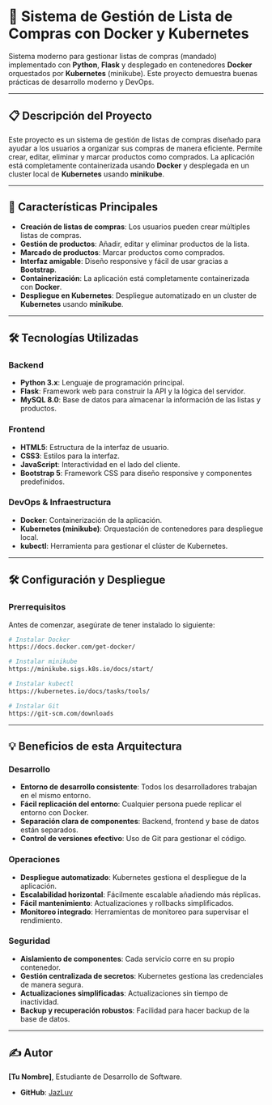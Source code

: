# 🛒 Sistema de Gestión de Lista de Compras con Docker y Kubernetes

Sistema moderno para gestionar listas de compras (mandado) implementado con **Python**, **Flask** y desplegado en contenedores **Docker** orquestados por **Kubernetes** (minikube). Este proyecto demuestra buenas prácticas de desarrollo moderno y DevOps.

---

## 📋 Descripción del Proyecto

Este proyecto es un sistema de gestión de listas de compras diseñado para ayudar a los usuarios a organizar sus compras de manera eficiente. Permite crear, editar, eliminar y marcar productos como comprados. La aplicación está completamente containerizada usando **Docker** y desplegada en un cluster local de **Kubernetes** usando **minikube**.

---

## 🚀 Características Principales

- **Creación de listas de compras**: Los usuarios pueden crear múltiples listas de compras.
- **Gestión de productos**: Añadir, editar y eliminar productos de la lista.
- **Marcado de productos**: Marcar productos como comprados.
- **Interfaz amigable**: Diseño responsive y fácil de usar gracias a **Bootstrap**.
- **Containerización**: La aplicación está completamente containerizada con **Docker**.
- **Despliegue en Kubernetes**: Despliegue automatizado en un cluster de **Kubernetes** usando **minikube**.

---

## 🛠️ Tecnologías Utilizadas

### Backend
- **Python 3.x**: Lenguaje de programación principal.
- **Flask**: Framework web para construir la API y la lógica del servidor.
- **MySQL 8.0**: Base de datos para almacenar la información de las listas y productos.

### Frontend
- **HTML5**: Estructura de la interfaz de usuario.
- **CSS3**: Estilos para la interfaz.
- **JavaScript**: Interactividad en el lado del cliente.
- **Bootstrap 5**: Framework CSS para diseño responsive y componentes predefinidos.

### DevOps & Infraestructura
- **Docker**: Containerización de la aplicación.
- **Kubernetes (minikube)**: Orquestación de contenedores para despliegue local.
- **kubectl**: Herramienta para gestionar el clúster de Kubernetes.

---

## 🛠️ Configuración y Despliegue

### Prerrequisitos

Antes de comenzar, asegúrate de tener instalado lo siguiente:

```bash
# Instalar Docker
https://docs.docker.com/get-docker/

# Instalar minikube
https://minikube.sigs.k8s.io/docs/start/

# Instalar kubectl
https://kubernetes.io/docs/tasks/tools/

# Instalar Git
https://git-scm.com/downloads
```

---

## 💡 Beneficios de esta Arquitectura

### Desarrollo

- **Entorno de desarrollo consistente**: Todos los desarrolladores trabajan en el mismo entorno.
- **Fácil replicación del entorno**: Cualquier persona puede replicar el entorno con Docker.
- **Separación clara de componentes**: Backend, frontend y base de datos están separados.
- **Control de versiones efectivo**: Uso de Git para gestionar el código.

### Operaciones

- **Despliegue automatizado**: Kubernetes gestiona el despliegue de la aplicación.
- **Escalabilidad horizontal**: Fácilmente escalable añadiendo más réplicas.
- **Fácil mantenimiento**: Actualizaciones y rollbacks simplificados.
- **Monitoreo integrado**: Herramientas de monitoreo para supervisar el rendimiento.

### Seguridad

- **Aislamiento de componentes**: Cada servicio corre en su propio contenedor.
- **Gestión centralizada de secretos**: Kubernetes gestiona las credenciales de manera segura.
- **Actualizaciones simplificadas**: Actualizaciones sin tiempo de inactividad.
- **Backup y recuperación robustos**: Facilidad para hacer backup de la base de datos.

---

## ✍️ Autor

**[Tu Nombre]**, Estudiante de Desarrollo de Software.

- **GitHub**: [JazLuv](https://github.com/JazLuv)

